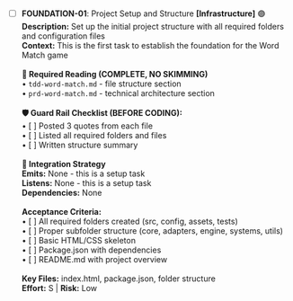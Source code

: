 - [ ] **FOUNDATION-01**: Project Setup and Structure **[Infrastructure]** 🟣<br/>**Description:** Set up the initial project structure with all required folders and configuration files<br/>**Context:** This is the first task to establish the foundation for the Word Match game<br/><br/>**📖 Required Reading (COMPLETE, NO SKIMMING)**<br/>• `tdd-word-match.md` - file structure section<br/>• `prd-word-match.md` - technical architecture section<br/><br/>**🛡️ Guard Rail Checklist (BEFORE CODING):**<br/>• [ ] Posted 3 quotes from each file<br/>• [ ] Listed all required folders and files<br/>• [ ] Written structure summary<br/><br/>**🔗 Integration Strategy**<br/>**Emits:** None - this is a setup task<br/>**Listens:** None - this is a setup task<br/>**Dependencies:** None<br/><br/>**Acceptance Criteria:**<br/>• [ ] All required folders created (src, config, assets, tests)<br/>• [ ] Proper subfolder structure (core, adapters, engine, systems, utils)<br/>• [ ] Basic HTML/CSS skeleton<br/>• [ ] Package.json with dependencies<br/>• [ ] README.md with project overview<br/><br/>**Key Files:** index.html, package.json, folder structure<br/>**Effort:** S | **Risk:** Low